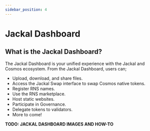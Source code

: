 ```yaml
---
sidebar_position: 4
---
```

# Jackal Dashboard
## What is the Jackal Dashboard? 
The Jackal Dashboard is your unified experience with the Jackal and Cosmos ecosystem. From the Jackal Dashboard, users can; 

- Upload, download, and share files. 
- Access the Jackal Swap interface to swap Cosmos native tokens. 
- Register RNS names.
- Use the RNS marketplace.
- Host static websites. 
- Participate in Governance. 
- Delegate tokens to validators. 
- More to come!

__TODO: JACKAL DASHBOARD IMAGES AND HOW-TO__



